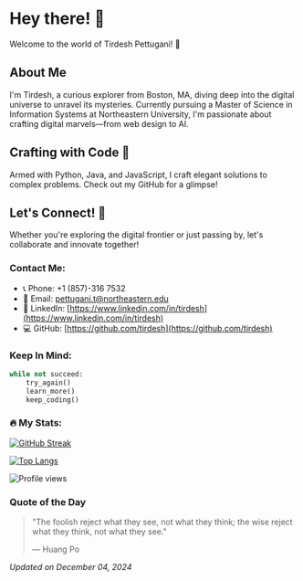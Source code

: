 # Hey there! 🌟

Welcome to the world of Tirdesh Pettugani! 🚀

## About Me

I'm Tirdesh, a curious explorer from Boston, MA, diving deep into the digital universe to unravel its mysteries. Currently pursuing a Master of Science in Information Systems at Northeastern University, I'm passionate about crafting digital marvels—from web design to AI.

## Crafting with Code 🎨

Armed with Python, Java, and JavaScript, I craft elegant solutions to complex problems. Check out my GitHub for a glimpse!

## Let's Connect! 🤝

Whether you're exploring the digital frontier or just passing by, let's collaborate and innovate together!

### Contact Me:

- 📞 Phone: +1 (857)-316 7532
- 📧 Email: pettugani.t@northeastern.edu
- 🔗 LinkedIn: [https://www.linkedin.com/in/tirdesh](https://www.linkedin.com/in/tirdesh)
- 💻 GitHub: [https://github.com/tirdesh](https://github.com/tirdesh)

### Keep In Mind:

```python
while not succeed:
    try_again()
    learn_more()
    keep_coding()
```

### 🔥 My Stats:

[![GitHub Streak](http://github-readme-streak-stats.herokuapp.com?user=tirdesh&theme=dark&background=000000)](https://git.io/streak-stats)

[![Top Langs](https://github-readme-stats.vercel.app/api/top-langs/?username=tirdesh&layout=compact&theme=vision-friendly-dark)](https://github.com/tirdesh/github-readme-stats)

![Profile views](https://komarev.com/ghpvc/?username=tirdesh&abbreviated=true)

### Quote of the Day

> "The foolish reject what they see, not what they think; the wise reject what they think, not what they see."
>
> — Huang Po

*Updated on December 04, 2024*

